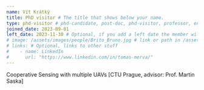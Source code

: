 ```yaml
---
name: Vít Krátký
title: PhD visitor # The title that shows below your name.
type: phd-visitor # phd-candidate, post-doc, phd-visitor, professor, engineer
joined_date: 2023-09-01
left_date: 2023-11-30 # Optional, if you add a left date the member will be moved to the past members section
# image: /assets/images/people/Brito_Bruno.jpg # link or path in /assets/...
# links: # Optional, links to other stuff
#    - name: LinkedIn
#      url: "https://www.linkedin.com/in/tomas-merva/"
---
```

 
<!-- Here add your interests or small paragraph. Keep it brief. Also for past members, put here e.g Now at..., [supervised by...] -->
Cooperative Sensing with multiple UAVs  [CTU Prague, advisor: Prof. Martin Saska]
